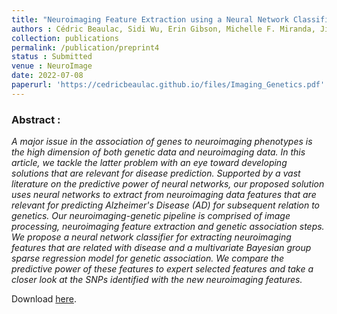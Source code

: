 ```yaml
---
title: "Neuroimaging Feature Extraction using a Neural Network Classifier for Imaging Genetics"
authors : Cédric Beaulac, Sidi Wu, Erin Gibson, Michelle F. Miranda, Jiguo Cao, Leno Rocha, Mirza Faisal Beg and Farouk S. Nathoo
collection: publications
permalink: /publication/preprint4
status : Submitted
venue : NeuroImage
date: 2022-07-08
paperurl: 'https://cedricbeaulac.github.io/files/Imaging_Genetics.pdf'
---
```


### Abstract :

*A major issue in the association of genes to neuroimaging phenotypes is the high dimension of both genetic data and neuroimaging data. In this article, we tackle the latter problem with an eye toward developing solutions that are relevant for disease prediction. Supported by a vast literature on the predictive power of neural networks, our proposed solution uses neural networks to extract from neuroimaging data features that are relevant for predicting Alzheimer's Disease (AD) for subsequent relation to genetics. Our neuroimaging-genetic pipeline is comprised of image processing, neuroimaging feature extraction and genetic association steps. We propose a neural network classifier for extracting neuroimaging features that are related with disease and a multivariate Bayesian group sparse regression model for genetic association. We compare the predictive power of these features to expert selected features and take a closer look at the SNPs identified with the new neuroimaging features.*

Download [here](https://cedricbeaulac.github.io/files/Imaging_Genetics.pdf).
